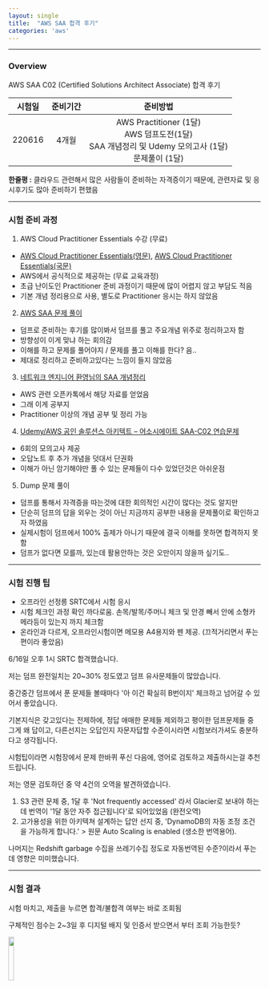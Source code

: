 ```yaml
---
layout: single
title:  "AWS SAA 합격 후기"
categories: 'aws'
---
```



---

### Overview

AWS SAA C02 (Certified Solutions Architect Associate) 합격 후기   

|시험일|준비기간|준비방법|
|:---:|:---:|:---:|
|220616|4개월|AWS Practitioner (1달) <br> AWS 덤프도전(1달) <br> SAA 개념정리 및 Udemy 모의고사 (1달) <br> 문제풀이 (1달)|

**한줄평 :** 클라우드 관련해서 많은 사람들이 준비하는 자격증이기 때문에, 관련자료 및 응시후기도 많아 준비하기 편했음    

---

### 시험 준비 과정

1. AWS Cloud Practitioner Essentials 수강 (무료)
- [AWS Cloud Practitioner Essentials(영문)](https://explore.skillbuilder.aws/learn/course/134/aws-cloud-practitioner-essentials), [AWS Cloud Practitioner Essentials(국문)](https://explore.skillbuilder.aws/learn/course/1928/aws-cloud-practitioner-essentials-korean) 
- AWS에서 공식적으로 제공하는 (무료 교육과정)
- 초급 난이도인 Practitioner 준비 과정이기 때문에 많이 어렵지 않고 부담도 적음
- 기본 개념 정리용으로 사용, 별도로 Practitioner 응시는 하지 않았음

2. [AWS SAA 문제 풀이](https://github.com/nasir17git/AWS-Study)
- 덤프로 준비하는 후기를 많이봐서 덤프를 풀고 주요개념 위주로 정리하고자 함
- 방향성이 이게 맞냐 하는 회의감
- 이해를 하고 문제를 풀어야지 / 문제를 풀고 이해를 한다? 음..
- 제대로 정리하고 준비하고있다는 느낌이 들지 않았음

3. [네트워크 엔지니어 환영님의 SAA 개념정리](https://aws-hyoh.tistory.com/notice/143)
- AWS 관련 오픈카톡에서 해당 자료를 얻었음
- 그래 이게 공부지
- Practitioner 이상의 개념 공부 및 정리 가능

4. [Udemy/AWS 공인 솔루션스 아키텍트 – 어소시에이트 SAA-C02 연습문제](https://www.udemy.com/course/aws-saa-c02/)
- 6회의 모의고사 제공
- 오답노트 후 추가 개념을 덧대서 단권화
- 이해가 아닌 암기해야만 풀 수 있는 문제들이 다수 있었던것은 아쉬운점

5. Dump 문제 풀이
- 덤프를 통해서 자격증을 따는것에 대한 회의적인 시간이 많다는 것도 알지만
- 단순히 덤프의 답을 외우는 것이 아닌 지금까지 공부한 내용을 문제풀이로 확인하고자 하였음
- 실제시험이 덤프에서 100% 출제가 아니기 때문에 결국 이해를 못하면 합격하지 못함
- 덤프가 없다면 모를까, 있는데 활용안하는 것은 오만이지 않을까 싶기도..

--- 

### 시험 진행 팁

- 오프라인 선정릉 SRTC에서 시험 응시
- 시험 체크인 과정 확인 까다로움. 손목/발목/주머니 체크 및 안경 빼서 안에 소형카메라등이 있는지 까지 체크함
- 온라인과 다르게, 오프라인시험이면 메모용 A4용지와 펜 제공. (끄적거리면서 푸는편이라 좋았음)


6/16일 오후 1시 SRTC 합격했습니다.

저는 덤프 완전일치는 20~30% 정도였고 덤프 유사문제들이 많았습니다. 

중간중간 덤프에서 푼 문제들 볼때마다 '아 이건 확실히 B번이지' 체크하고 넘어갈 수 있어서 좋았습니다. 

기본지식은 갖고있다는 전제하에, 정답 애매한 문제들 제외하고 평이한 덤프문제들 중 그게 왜 답이고, 다른선지는 오답인지 자문자답할 수준이시라면 시험보러가셔도 충분하다고 생각됩니다.

시험팁이라면 시험장에서 문제 한바퀴 푸신 다음에, 영어로 검토하고 제출하시는걸 추천드립니다.

저는 영문 검토하던 중 약 4건의 오역을 발견하였습니다. 

1. S3 관련 문제 중, 1달 후 'Not frequently accessed' 라서 Glacier로 보내야 하는데 번역이 '1달 동안 자주 접근됩니다'로 되어있었음 (완전오역) 
2. 고가용성을 위한 아키텍쳐 설계하는 답안 선지 중, 'DynamoDB의 자동 조정 조건을 가능하게 합니다.' > 원문 Auto Scaling is enabled (생소한 번역용어). 

나머지는 Redshift garbage 수집을 쓰레기수집 정도로 자동번역된 수준?이라서 푸는데 영향은 미미했습니다.

---


### 시험 결과

시험 마치고, 제출을 누르면 합격/불합격 여부는 바로 조회됨

구체적인 점수는 2~3일 후 디지털 배지 및 인증서 받으면서 부터 조회 가능한듯?

<a href="https://www.credly.com/badges/7f86b7d2-27e2-46dd-a4a7-d2fecb6c2ac3/public_url"><img src="https://images.credly.com/size/340x340/images/0e284c3f-5164-4b21-8660-0d84737941bc/image.png" width="15%" height="15%">
